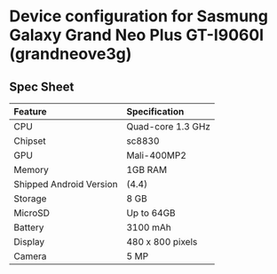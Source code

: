# Device configuration for Sasmung Galaxy Grand Neo Plus GT-I9060I (grandneove3g)

## Spec Sheet

| Feature                 | Specification                         |
| :---------------------- | :-------------------------------------|
| CPU                     | Quad-core 1.3 GHz                     |
| Chipset                 | sc8830                                |
| GPU                     | Mali-400MP2                           |
| Memory                  | 1GB RAM                               |
| Shipped Android Version | (4.4)                                 |
| Storage                 | 8 GB                                  |
| MicroSD                 | Up to 64GB                            |
| Battery                 | 3100 mAh                              |
| Display                 | 480 x 800 pixels                      |
| Camera                  | 5 MP                                  |
